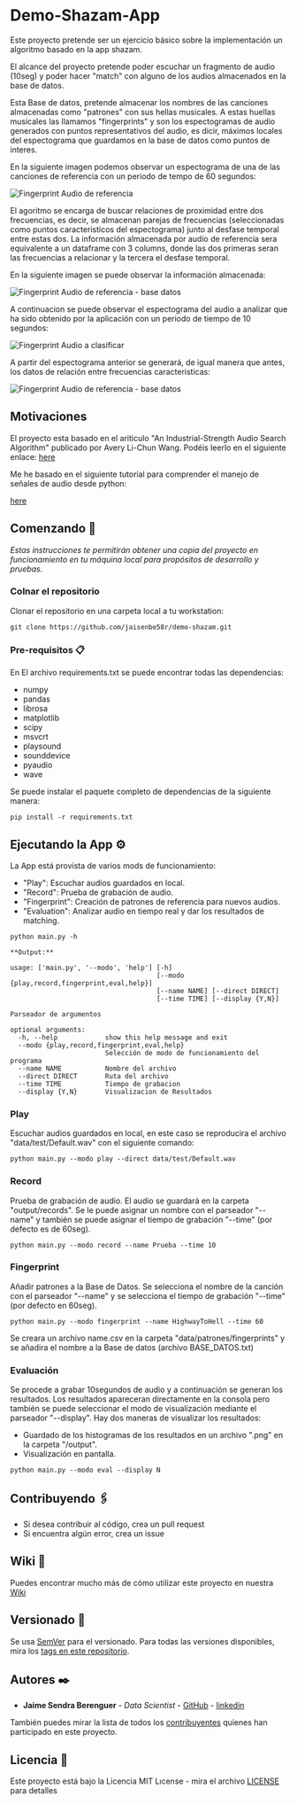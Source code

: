 # Demo-Shazam-App

Este proyecto pretende ser un ejercicio básico sobre la implementación un algoritmo basado en la app shazam.

El alcance del proyecto pretende poder escuchar un fragmento de audio (10seg) y poder hacer "match" con alguno de los audios almacenados en la base de datos. 

Esta Base de datos, pretende almacenar los nombres de las canciones almacenadas como "patrones" con sus hellas musicales. A estas huellas musicales las llamamos "fingerprints" y son los espectogramas de audio generados con puntos representativos del audio, es dicir, máximos locales del espectograma que guardamos en la base de datos como puntos de interes. 

En la siguiente imagen podemos observar un espectograma de una de las canciones de referencia con un periodo de tempo de 60 segundos:

![Fingerprint Audio de referencia](/info/images/Patron.PNG)

El agoritmo se encarga de buscar relaciones de proximidad entre dos frecuencias, es decir, se almacenan parejas de frecuencias (seleccionadas como puntos caracteristicos del espectograma) junto al desfase temporal entre estas dos. La información almacenada por audio de referencia sera equivalente a un dataframe con 3 columns, donde las dos primeras seran las frecuencias a relacionar y la tercera el desfase temporal. 

En la siguiente imagen se puede observar la información almacenada:

![Fingerprint Audio de referencia - base datos](/info/images/fingerprint_patron.PNG)

A continuacion se puede observar el espectograma del audio a analizar que ha sido obtenido por la aplicación con un periodo de tiempo de 10 segundos:

![Fingerprint Audio a clasificar](/info/images/Default.png)

A partir del espectograma anterior se generará, de igual manera que antes, los datos de relación entre frecuencias caracteristicas:

![Fingerprint Audio de referencia - base datos](/info/images/fingerprint_eval.PNG)







## Motivaciones

El proyecto esta basado en el ariticulo "An Industrial-Strength Audio Search Algorithm" publicado por Avery Li-Chun Wang. Podéis leerlo en el siguiente enlace: [here](https://www.ee.columbia.edu/~dpwe/papers/Wang03-shazam.pdf)

Me he basado en el siguiente tutorial para comprender el manejo de señales de audio desde python:

[here](https://musicinformationretrieval.com/index.html)


## Comenzando 🚀

_Estas instrucciones te permitirán obtener una copia del proyecto en funcionamiento en tu máquina local para propósitos de desarrollo y pruebas._

### Colnar el repositorio

Clonar el repositorio en una carpeta local a tu workstation:

```
git clone https://github.com/jaisenbe58r/demo-shazam.git
```


### Pre-requisitos 📋

En El archivo requirements.txt se puede encontrar todas las dependencias:

* numpy
* pandas
* librosa
* matplotlib
* scipy
* msvcrt
* playsound
* sounddevice
* pyaudio
* wave

Se puede instalar el paquete completo de dependencias de la siguiente manera:

```
pip install -r requirements.txt
```



## Ejecutando la App ⚙️

La App está provista de varios mods de funcionamiento:

* "Play": Escuchar audios guardados en local.
* "Record": Prueba de grabación de audio.
* "Fingerprint": Creación de patrones de referencia para nuevos audios.
* "Evaluation": Analizar audio en tiempo real y dar los resultados de matching.

```
python main.py -h

**Output:** 

usage: ['main.py', '--modo', 'help'] [-h]
                                     [--modo {play,record,fingerprint,eval,help}]
                                     [--name NAME] [--direct DIRECT]
                                     [--time TIME] [--display {Y,N}]

Parseador de argumentos

optional arguments:
  -h, --help            show this help message and exit
  --modo {play,record,fingerprint,eval,help}
                        Selección de modo de funcionamiento del programa
  --name NAME           Nombre del archivo
  --direct DIRECT       Ruta del archivo
  --time TIME           Tiempo de grabacion
  --display {Y,N}       Visualizacion de Resultados
  ```

### Play

Escuchar audios guardados en local, en este caso se reproducira el archivo "data/test/Default.wav" con el siguiente comando:

```
python main.py --modo play --direct data/test/Default.wav
```

### Record

Prueba de grabación de audio. El audio se guardará en la carpeta "output/records". Se le puede asignar un nombre con el parseador "--name" y también se puede asignar el tiempo de grabación "--time" (por defecto es de 60seg).

```
python main.py --modo record --name Prueba --time 10
```


### Fingerprint

Añadir patrones a la Base de Datos. Se selecciona el nombre de la canción con el parseador "--name" y se selecciona el tiempo de grabación "--time" (por defecto en 60seg).

```
python main.py --modo fingerprint --name HighwayToHell --time 60
```

Se creara un archivo name.csv en la carpeta "data/patrones/fingerprints" y se añadira el nombre a la Base de datos (archivo BASE_DATOS.txt)


### Evaluación

Se procede a grabar 10segundos de audio y a continuación se generan los resultados. Los resultados apareceran directamente en la consola pero también se puede seleccionar el modo de visualización mediante el parseador "--display". Hay dos maneras de visualizar los resultados:

* Guardado de los histogramas de los resultados en un archivo ".png" en la carpeta "/output".
* Visualización en pantalla.

```
python main.py --modo eval --display N
```



## Contribuyendo 🖇️

* Si desea contribuir al código, crea un pull request
* Si encuentra algún error, crea un issue


## Wiki 📖

Puedes encontrar mucho más de cómo utilizar este proyecto en nuestra [Wiki](https://github.com/jaisenbe58r/demo-shazam/wiki)

## Versionado 📌

Se usa [SemVer](http://semver.org/) para el versionado. Para todas las versiones disponibles, mira los [tags en este repositorio](https://github.com/jaisenbe58r/demo-shazam/tags).

## Autores ✒️

* **Jaime Sendra Berenguer** - *Data Scientist* - [GitHub](https://github.com/jaisenbe58r) - [linkedin](https://www.linkedin.com/in/jaisenbe/)

También puedes mirar la lista de todos los [contribuyentes](https://github.com/jaisenbe58r/demo-shazam/graphs/contributors) quíenes han participado en este proyecto. 


## Licencia 📄

Este proyecto está bajo la Licencia MIT Lıcense - mira el archivo [LICENSE](LICENSE.md) para detalles


